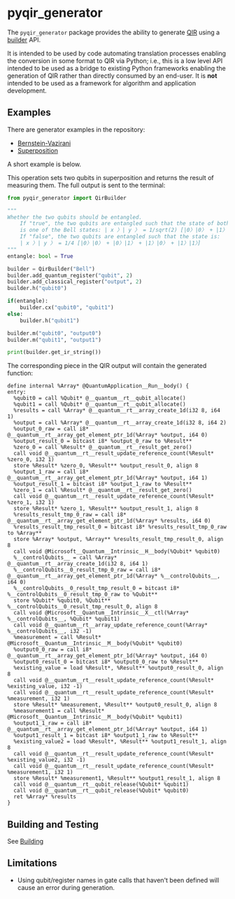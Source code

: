 # pyqir_generator

The `pyqir_generator` package provides the ability to generate [QIR](https://github.com/qir-alliance/qir-spec) using a [builder](https://en.wikipedia.org/wiki/Builder_pattern) API.

It is intended to be used by code automating translation processes enabling the conversion in some format to QIR via Python; i.e., this is a low level API intended to be used as a bridge to existing Python frameworks enabling the generation of QIR rather than directly consumed by an end-user. It is **not** intended to be used as a framework for algorithm and application development.

## Examples

There are generator examples in the repository:
- [Bernstein-Vazirani](examples/generator/bernstein_vazirani.py)
- [Superposition](examples/generator/superposition.py)

A short example is below.

This operation sets two qubits in superposition and returns the result of 
measuring them. The full output is sent to the terminal:

```python
from pyqir_generator import QirBuilder

"""
Whether the two qubits should be entangled.
    If "true", the two qubits are entangled such that the state of both
    is one of the Bell states: | x 〉| y 〉 = 1/sqrt(2) [|0〉|0〉 + |1〉|1〉]
    If "false", the two qubits are entangled such that the state is:
    | x 〉| y 〉 = 1/4 [|0〉|0〉 + |0〉|1〉 + |1〉|0〉 + |1〉|1〉]
"""
entangle: bool = True

builder = QirBuilder("Bell")
builder.add_quantum_register("qubit", 2)
builder.add_classical_register("output", 2)
builder.h("qubit0")

if(entangle):
    builder.cx("qubit0", "qubit1")
else:
    builder.h("qubit1")

builder.m("qubit0", "output0")
builder.m("qubit1", "output1")

print(builder.get_ir_string())
```

The corresponding piece in the QIR output will contain the generated function:

```
define internal %Array* @QuantumApplication__Run__body() {
entry:
  %qubit0 = call %Qubit* @__quantum__rt__qubit_allocate()
  %qubit1 = call %Qubit* @__quantum__rt__qubit_allocate()
  %results = call %Array* @__quantum__rt__array_create_1d(i32 8, i64 1)
  %output = call %Array* @__quantum__rt__array_create_1d(i32 8, i64 2)
  %output_0_raw = call i8* @__quantum__rt__array_get_element_ptr_1d(%Array* %output, i64 0)
  %output_result_0 = bitcast i8* %output_0_raw to %Result**
  %zero_0 = call %Result* @__quantum__rt__result_get_zero()
  call void @__quantum__rt__result_update_reference_count(%Result* %zero_0, i32 1)
  store %Result* %zero_0, %Result** %output_result_0, align 8
  %output_1_raw = call i8* @__quantum__rt__array_get_element_ptr_1d(%Array* %output, i64 1)
  %output_result_1 = bitcast i8* %output_1_raw to %Result**
  %zero_1 = call %Result* @__quantum__rt__result_get_zero()
  call void @__quantum__rt__result_update_reference_count(%Result* %zero_1, i32 1)
  store %Result* %zero_1, %Result** %output_result_1, align 8
  %results_result_tmp_0_raw = call i8* @__quantum__rt__array_get_element_ptr_1d(%Array* %results, i64 0)
  %results_result_tmp_result_0 = bitcast i8* %results_result_tmp_0_raw to %Array**
  store %Array* %output, %Array** %results_result_tmp_result_0, align 8
  call void @Microsoft__Quantum__Intrinsic__H__body(%Qubit* %qubit0)
  %__controlQubits__ = call %Array* @__quantum__rt__array_create_1d(i32 8, i64 1)
  %__controlQubits__0_result_tmp_0_raw = call i8* @__quantum__rt__array_get_element_ptr_1d(%Array* %__controlQubits__, i64 0)
  %__controlQubits__0_result_tmp_result_0 = bitcast i8* %__controlQubits__0_result_tmp_0_raw to %Qubit**
  store %Qubit* %qubit0, %Qubit** %__controlQubits__0_result_tmp_result_0, align 8
  call void @Microsoft__Quantum__Intrinsic__X__ctl(%Array* %__controlQubits__, %Qubit* %qubit1)
  call void @__quantum__rt__array_update_reference_count(%Array* %__controlQubits__, i32 -1)
  %measurement = call %Result* @Microsoft__Quantum__Intrinsic__M__body(%Qubit* %qubit0)
  %output0_0_raw = call i8* @__quantum__rt__array_get_element_ptr_1d(%Array* %output, i64 0)
  %output0_result_0 = bitcast i8* %output0_0_raw to %Result**
  %existing_value = load %Result*, %Result** %output0_result_0, align 8
  call void @__quantum__rt__result_update_reference_count(%Result* %existing_value, i32 -1)
  call void @__quantum__rt__result_update_reference_count(%Result* %measurement, i32 1)
  store %Result* %measurement, %Result** %output0_result_0, align 8
  %measurement1 = call %Result* @Microsoft__Quantum__Intrinsic__M__body(%Qubit* %qubit1)
  %output1_1_raw = call i8* @__quantum__rt__array_get_element_ptr_1d(%Array* %output, i64 1)
  %output1_result_1 = bitcast i8* %output1_1_raw to %Result**
  %existing_value2 = load %Result*, %Result** %output1_result_1, align 8
  call void @__quantum__rt__result_update_reference_count(%Result* %existing_value2, i32 -1)
  call void @__quantum__rt__result_update_reference_count(%Result* %measurement1, i32 1)
  store %Result* %measurement1, %Result** %output1_result_1, align 8
  call void @__quantum__rt__qubit_release(%Qubit* %qubit1)
  call void @__quantum__rt__qubit_release(%Qubit* %qubit0)
  ret %Array* %results
}
```

## Building and Testing

See [Building](../docs/building.md)

## Limitations

- Using qubit/register names in gate calls that haven't been defined will cause an error during generation.
